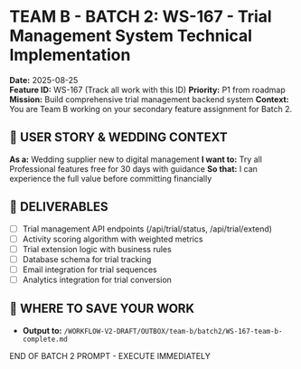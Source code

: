 # TEAM B - BATCH 2: WS-167 - Trial Management System Technical Implementation

**Date:** 2025-08-25  
**Feature ID:** WS-167 (Track all work with this ID)
**Priority:** P1 from roadmap  
**Mission:** Build comprehensive trial management backend system
**Context:** You are Team B working on your secondary feature assignment for Batch 2.

## 🎯 USER STORY & WEDDING CONTEXT
**As a:** Wedding supplier new to digital management
**I want to:** Try all Professional features free for 30 days with guidance
**So that:** I can experience the full value before committing financially

## 🚀 DELIVERABLES
- [ ] Trial management API endpoints (/api/trial/status, /api/trial/extend)
- [ ] Activity scoring algorithm with weighted metrics
- [ ] Trial extension logic with business rules
- [ ] Database schema for trial tracking
- [ ] Email integration for trial sequences
- [ ] Analytics integration for trial conversion

## 💾 WHERE TO SAVE YOUR WORK
- **Output to:** `/WORKFLOW-V2-DRAFT/OUTBOX/team-b/batch2/WS-167-team-b-complete.md`

END OF BATCH 2 PROMPT - EXECUTE IMMEDIATELY
